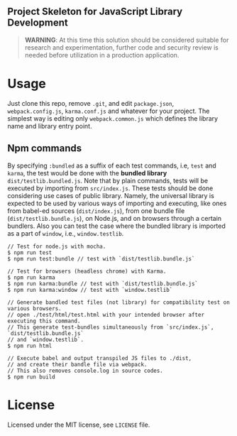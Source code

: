 Project Skeleton for JavaScript Library Development 
--

> **WARNING**: At this time this solution should be considered suitable for research and experimentation, further code and security review is needed before utilization in a production application.

# Usage
Just clone this repo, remove `.git`, and edit `package.json`, `webpack.config.js`, `karma.conf.js` and whatever for your project. The simplest way is editing only `webpack.common.js` which defines the library name and library entry point.

## Npm commands
By specifying `:bundled` as a suffix of each test commands, i.e, `test` and `karma`, the test would be done with the **bundled library** `dist/testlib.bundled.js`. Note that by plain commands, tests will be executed by importing from `src/index.js`. These tests should be done considering use cases of public library. Namely, the universal library is expected to be used by various ways of importing and executing, like ones from babel-ed sources (`dist/index.js`), from one bundle file (`dist/testlib.bundle.js`), on Node.js, and on browsers through a certain bundlers. Also you can test the case where the bundled library is imported as a part of `window`, i.e., `window.testlib`.

```shell
// Test for node.js with mocha.
$ npm run test
$ npm run test:bundle // test with `dist/testlib.bundle.js`
 
// Test for browsers (headless chrome) with Karma.
$ npm run karma
$ npm run karma:bundle // test with `dist/testlib.bundle.js`
$ npm run karma:window // test with `window.testlib`

// Generate bandled test files (not library) for compatibility test on various browsers.
// open ./test/html/test.html with your intended browser after executing this command.
// This generate test-bundles simultaneously from `src/index.js`, `dist/testlib.bundle.js`
// and `window.testlib`.
$ npm run html

// Execute babel and output transpiled JS files to ./dist,
// and create their bandle file via webpack.
// This also removes console.log in source codes.
$ npm run build
```

# License
Licensed under the MIT license, see `LICENSE` file.